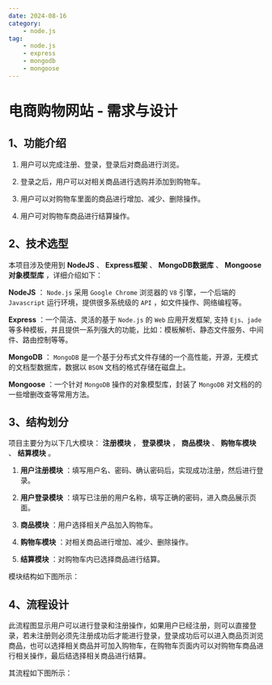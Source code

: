 ```yaml
---
date: 2024-08-16
category:
    - node.js
tag:
    - node.js
    - express
    - mongodb
    - mongoose
---
```

 # 电商购物网站 - 需求与设计
##  1、功能介绍

  1. 用户可以完成注册、登录，登录后对商品进行浏览。 

  2. 登录之后，用户可以对相关商品进行选购并添加到购物车。 

  3. 用户可以对购物车里面的商品进行增加、减少、删除操作。 

  4. 用户可对购物车商品进行结算操作。 

##  2、技术选型

本项目涉及使用到 **NodeJS** 、 **Express框架** 、 **MongoDB数据库** 、 **Mongoose对象模型库**
，详细介绍如下：

**NodeJS** ： ` Node.js ` 采用 ` Google Chrome ` 浏览器的 ` V8 ` 引擎，一个后端的 `
Javascript ` 运行环境，提供很多系统级的 ` API ` ，如文件操作、网络编程等。

**Express** ：一个简洁、灵活的基于 ` Node.js ` 的 ` Web ` 应用开发框架, 支持 ` Ejs、jade `
等多种模板，并且提供一系列强大的功能，比如：模板解析、静态文件服务、中间件、路由控制等等。

**MongoDB** ： ` MongoDB ` 是一个基于分布式文件存储的一个高性能，开源，无模式的文档型数据库，数据以 ` BSON `
文档的格式存储在磁盘上。

**Mongoose** ：一个针对 ` MongoDB ` 操作的对象模型库，封装了 ` MongoDB ` 对文档的的一些增删改查等常用方法。

##  3、结构划分

项目主要分为以下几大模块： **注册模块** ， **登录模块** ， **商品模块** 、 **购物车模块** 、 **结算模块** 。

  1. **用户注册模块** ：填写用户名、密码、确认密码后，实现成功注册，然后进行登录。 

  2. **用户登录模块** ：填写已注册的用户名称，填写正确的密码，进入商品展示页面。 

  3. **商品模块** ：用户选择相关产品加入购物车。 

  4. **购物车模块** ：对相关商品进行增加、减少、删除操作。 

  5. **结算模块** ：对购物车内已选择商品进行结算。 

模块结构如下图所示：

##  4、流程设计

此流程图显示用户可以进行登录和注册操作，如果用户已经注册，则可以直接登录，若未注册则必须先注册成功后才能进行登录，登录成功后可以进入商品页浏览商品，也可以选择相关商品并可加入购物车，在购物车页面内可以对购物车商品进行相关操作，最后结选择相关商品进行结算。

其流程如下图所示：

